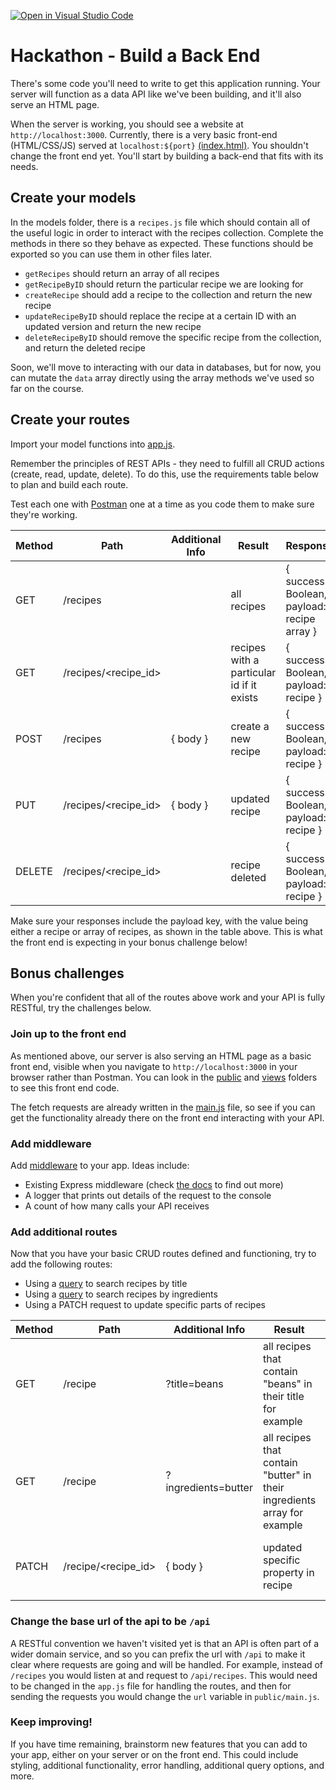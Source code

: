 [![Open in Visual Studio Code](https://classroom.github.com/assets/open-in-vscode-f059dc9a6f8d3a56e377f745f24479a46679e63a5d9fe6f495e02850cd0d8118.svg)](https://classroom.github.com/online_ide?assignment_repo_id=6564636&assignment_repo_type=AssignmentRepo)
# Hackathon - Build a Back End

There's some code you'll need to write to get this application running. Your server will function as a data API like we've been building, and it'll also serve an HTML page.

When the server is working, you should see a website at `http://localhost:3000`. Currently, there is a very basic front-end (HTML/CSS/JS) served at `localhost:${port}` [(index.html)](./views/index.html). You shouldn't change the front end yet. You'll start by building a back-end that fits with its needs.

## Create your models

In the models folder, there is a `recipes.js` file which should contain all of the useful logic in order to interact with the recipes collection. Complete the methods in there so they behave as expected. These functions should be exported so you can use them in other files later.

- `getRecipes` should return an array of all recipes
- `getRecipeByID` should return the particular recipe we are looking for
- `createRecipe` should add a recipe to the collection and return the new recipe
- `updateRecipeByID` should replace the recipe at a certain ID with an updated version and return the new recipe
- `deleteRecipeByID` should remove the specific recipe from the collection, and return the deleted recipe

Soon, we'll move to interacting with our data in databases, but for now, you can mutate the `data` array directly using the array methods we've used so far on the course.

## Create your routes

Import your model functions into [app.js](app.js).

Remember the principles of REST APIs - they need to fulfill all CRUD actions (create, read, update, delete). To do this, use the requirements table below to plan and build each route.

Test each one with [Postman](https://learning.postman.com/docs/getting-started/sending-the-first-request/) one at a time as you code them to make sure they're working.

| Method | Path                 | Additional Info | Result                                    | Response                                    |
| ------ | -------------------- | --------------- | ----------------------------------------- | ------------------------------------------- |
| GET    | /recipes             |                 | all recipes                               | { success: Boolean, payload: recipe array } |
| GET    | /recipes/<recipe_id> |                 | recipes with a particular id if it exists | { success: Boolean, payload: recipe }       |
| POST   | /recipes             | { body }        | create a new recipe                       | { success: Boolean, payload: recipe }       |
| PUT    | /recipes/<recipe_id> | { body }        | updated recipe                            | { success: Boolean, payload: recipe }       |
| DELETE | /recipes/<recipe_id> |                 | recipe deleted                            | { success: Boolean, payload: recipe }       |

Make sure your responses include the payload key, with the value being either a recipe or array of recipes, as shown in the table above. This is what the front end is expecting in your bonus challenge below!

## Bonus challenges

When you're confident that all of the routes above work and your API is fully RESTful, try the challenges below.

### Join up to the front end

As mentioned above, our server is also serving an HTML page as a basic front end, visible when you navigate to `http://localhost:3000` in your browser rather than Postman. You can look in the [public](./public/) and [views](./views) folders to see this front end code.

The fetch requests are already written in the [main.js](public/main.js) file, so see if you can get the functionality already there on the front end interacting with your API.

### Add middleware

Add [middleware](https://expressjs.com/en/guide/using-middleware.html) to your app. Ideas include:

- Existing Express middleware (check [the docs](https://expressjs.com/en/resources/middleware.html) to find out more)
- A logger that prints out details of the request to the console
- A count of how many calls your API receives

### Add additional routes

Now that you have your basic CRUD routes defined and functioning, try to add the following routes:

- Using a [query](https://masteringjs.io/tutorials/express/query-parameters) to search recipes by title
- Using a [query](https://masteringjs.io/tutorials/express/query-parameters) to search recipes by ingredients
- Using a PATCH request to update specific parts of recipes

| Method | Path                | Additional Info     | Result                                                                   | Response                                    |
| ------ | ------------------- | ------------------- | ------------------------------------------------------------------------ | ------------------------------------------- |
| GET    | /recipe             | ?title=beans        | all recipes that contain "beans" in their title for example              | { success: Boolean, payload: recipe array } |
| GET    | /recipe             | ?ingredients=butter | all recipes that contain "butter" in their ingredients array for example | { success: Boolean, payload: recipe array } |
| PATCH  | /recipe/<recipe_id> | { body }            | updated specific property in recipe                                      | { success: Boolean, payload: recipe }       |

### Change the base url of the api to be `/api`

A RESTful convention we haven't visited yet is that an API is often part of a wider domain service, and so you can prefix the url with `/api` to make it clear where requests are going and will be handled. For example, instead of `/recipes` you would listen at and request to `/api/recipes`. This would need to be changed in the `app.js` file for handling the routes, and then for sending the requests you would change the `url` variable in `public/main.js`.

### Keep improving!

If you have time remaining, brainstorm new features that you can add to your app, either on your server or on the front end. This could include styling, additional functionality, error handling, additional query options, and more.
